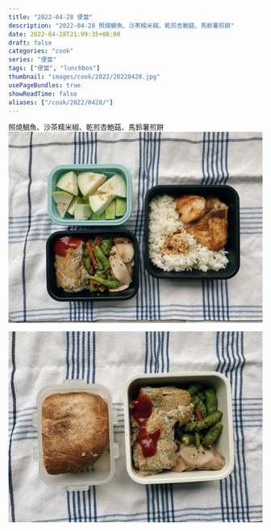 ```yaml
---
title: "2022-04-28 便當"
description: "2022-04-28 照燒鯛魚、沙茶糯米椒、乾煎杏鮑菇、馬鈴薯煎餅"
date: 2022-04-28T21:09:35+08:00
draft: false
categories: "cook"
series: "便當"
tags: ["便當", "lunchbox"]
thumbnail: "images/cook/2022/20220428.jpg"
usePageBundles: true
showReadTime: false
aliases: ["/cook/2022/0428/"]
---
```


照燒鯛魚、沙茶糯米椒、乾煎杏鮑菇、馬鈴薯煎餅
![2022-04-28 照燒鯛魚、沙茶糯米椒、乾煎杏鮑菇、馬鈴薯煎餅](20220428_bento_1.jpg)

![2022-04-28 照燒鯛魚、沙茶糯米椒、乾煎杏鮑菇、馬鈴薯煎餅、手工麵包](20220428_bento_2.jpg)
